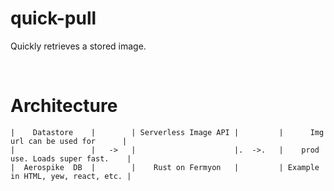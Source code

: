 # quick-pull
Quickly retrieves a stored image.

<br/>

# Architecture

```
|    Datastore    |        | Serverless Image API |         |      Img url can be used for      |
|                 |   ->   |                      |.  ->.   |    prod use. Loads super fast.    |
|  Aerospike  DB  |        |    Rust on Fermyon   |         | Example in HTML, yew, react, etc. |
```
